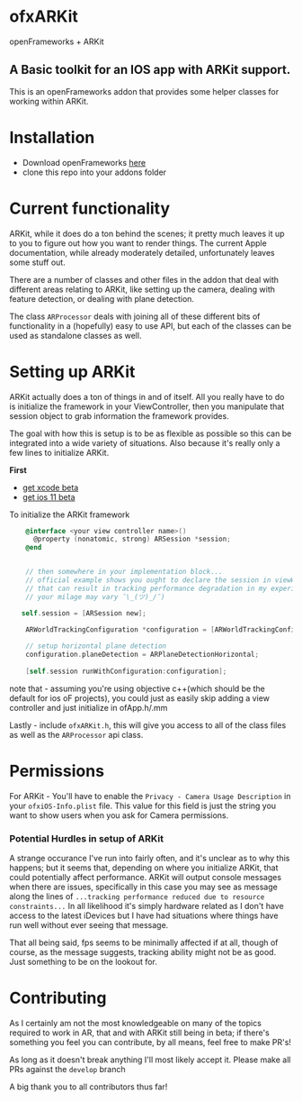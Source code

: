 # ofxARKit
openFrameworks + ARKit


## A Basic toolkit for an IOS app with ARKit support.
This is an openFrameworks addon that provides some helper classes for working within ARKit.

# Installation
* Download openFrameworks [here](http://openframeworks.cc/versions/v0.9.8/of_v0.9.8_ios_release.zip)
* clone this repo into your addons folder 

# Current functionality 
ARKit, while it does do a ton behind the scenes; it pretty much leaves it up to you to figure out how you want to render things. The current Apple documentation, while already moderately detailed, unfortunately leaves some stuff out. 

There are a number of classes and other files in the addon that deal with different areas relating to ARKit, like setting up the camera, dealing with feature detection, or dealing with plane detection.

The class `ARProcessor` deals with joining all of these different bits of functionality in a (hopefully) easy to use API, but each of the classes can be used as standalone classes as well.

# Setting up ARKit
ARKit actually does a ton of things in and of itself. All you really have to do is initialize the framework in your ViewController, then you manipulate that session object to grab information the framework provides. 

The goal with how this is setup is to be as flexible as possible so this can be integrated into a wide variety of situations. 
Also because it's really only a few lines to initialize ARKit. 

__First__
* [get xcode beta](https://developer.apple.com/download/)
* [get ios 11 beta](https://beta.apple.com/sp/betaprogram/guide)

To initialize the ARKit framework
```objective-c
    @interface <your view controller name>()
      @property (nonatomic, strong) ARSession *session;
    @end


    // then somewhere in your implementation block...
    // official example shows you ought to declare the session in viewWillLoad and initialize in viewWillAppear, but 
    // that can result in tracking performance degradation in my experience (again, could just be the phone I'm borrowing, 
    // your milage may vary ¯\_(ツ)_/¯)

   self.session = [ARSession new];
    
    ARWorldTrackingConfiguration *configuration = [ARWorldTrackingConfiguration new];

    // setup horizontal plane detection
    configuration.planeDetection = ARPlaneDetectionHorizontal;
    
    [self.session runWithConfiguration:configuration];
```
note that - assuming you're using objective c++(which should be the default for ios oF projects), you could just as easily skip adding a 
view controller and just initialize in ofApp.h/.mm

Lastly - include `ofxARKit.h`, this will give you access to all of the class files as well as the `ARProcessor` api class.

# Permissions
For ARKit - You'll have to enable the `Privacy - Camera Usage Description` in your `ofxiOS-Info.plist` file. This value for this field is just the string you want to show users when you ask for Camera permissions.


### Potential Hurdles in setup of ARKit
A strange occurance I've run into fairly often, and it's unclear as to why this happens; but it seems that, depending on where you initialize ARKit, that could potentially affect performance. ARKit will output console messages when there are issues, specifically in this case you may see as message along the lines of `...tracking performance reduced due to resource constraints...` In all likelihood it's simply hardware related as I don't have access to the latest iDevices but I have had situations where things have run well without ever seeing that message. 

That all being said, fps seems to be minimally affected if at all, though of course, as the message suggests, tracking ability might not be as good. Just something to be on the lookout for.


# Contributing
As I certainly am not the most knowledgeable on many of the topics required to work in AR, that and with ARKit still being in beta; if there's something you feel you can contribute, by all means, feel free to make PR's!

As long as it doesn't break anything I'll most likely accept it. Please make all PRs against the `develop` branch

A big thank you to all contributors thus far!
